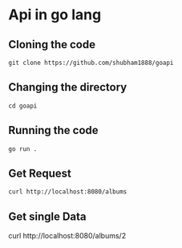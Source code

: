 # Api in go lang

## Cloning the code 
```
git clone https://github.com/shubham1888/goapi
```
## Changing the directory
```
cd goapi
```
## Running the code
```
go run .
```

## Get Request
```
curl http://localhost:8080/albums
```

## Get single Data
curl http://localhost:8080/albums/2